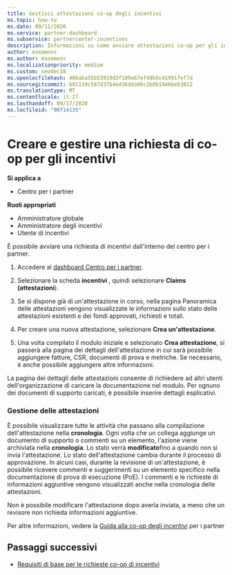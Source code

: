 ```yaml
---
title: Gestisci attestazioni co-op degli incentivi
ms.topic: how-to
ms.date: 09/11/2020
ms.service: partner-dashboard
ms.subservice: partnercenter-incentives
description: Informazioni su come avviare attestazioni co-op per gli incentivi dal centro per i partner. È possibile visualizzare tutte le attività che passano alla compilazione dell'attestazione nella cronologia.
author: mseamons
ms.author: mseamons
ms.localizationpriority: medium
ms.custom: seodec18
ms.openlocfilehash: 406aba55b53919d3f189a67ef49b5c41991fef7d
ms.sourcegitcommit: b91119c587d37b4ed36dda00c2b0b1946beb3012
ms.translationtype: MT
ms.contentlocale: it-IT
ms.lasthandoff: 09/17/2020
ms.locfileid: "90714135"
---
```

# <a name="create-and-manage-an-incentives-co-op-claim"></a>Creare e gestire una richiesta di co-op per gli incentivi

**Si applica a**

- Centro per i partner

**Ruoli appropriati**

- Amministratore globale
- Amministratore degli incentivi
- Utente di incentivi

È possibile avviare una richiesta di incentivi dall'interno del centro per i partner.

1. Accedere al [dashboard Centro per i partner](https://partner.microsoft.com/dashboard/).

2. Selezionare la scheda **incentivi** , quindi selezionare **Claims (attestazioni**).

3. Se si dispone già di un'attestazione in corso, nella pagina Panoramica delle attestazioni vengono visualizzate le informazioni sullo stato delle attestazioni esistenti e dei fondi approvati, richiesti e totali.

4. Per creare una nuova attestazione, selezionare **Crea un'attestazione**.

5. Una volta compilato il modulo iniziale e selezionato **Crea attestazione**, si passerà alla pagina dei dettagli dell'attestazione in cui sarà possibile aggiungere fatture, CSR, documenti di prova e metriche. Se necessario, è anche possibile aggiungere altre informazioni.

La pagina dei dettagli delle attestazioni consente di richiedere ad altri utenti dell'organizzazione di caricare la documentazione nel modulo. Per ognuno dei documenti di supporto caricati, è possibile inserire dettagli esplicativi. 

### <a name="manage-your-claims"></a>Gestione delle attestazioni

È possibile visualizzare tutte le attività che passano alla compilazione dell'attestazione nella **cronologia**. Ogni volta che un collega aggiunge un documento di supporto o commenti su un elemento, l'azione viene archiviata nella **cronologia**. Lo stato verrà **modificato**fino a quando non si invia l'attestazione. Lo stato dell'attestazione cambia durante il processo di approvazione. In alcuni casi, durante la revisione di un'attestazione, è possibile ricevere commenti e suggerimenti su un elemento specifico nella documentazione di prova di esecuzione (PoE). I commenti e le richieste di informazioni aggiuntive vengono visualizzati anche nella cronologia delle attestazioni.

Non è possibile modificare l'attestazione dopo averla inviata, a meno che un revisore non richieda informazioni aggiuntive.

Per altre informazioni, vedere la [Guida alla co-op degli incentivi](https://assets.microsoft.com/coop-guidebook.pdf) per i partner

## <a name="next-steps"></a>Passaggi successivi

- [Requisiti di base per le richieste co-op di incentivi](core-requirements.md)